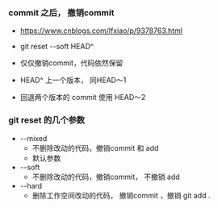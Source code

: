 ### commit 之后， 撤销commit
+ https://www.cnblogs.com/lfxiao/p/9378763.html
+ git reset --soft HEAD^
+ 仅仅撤销commit，代码依然保留

+ HEAD^ 上一个版本， 同HEAD～1
+ 回退两个版本的 commit 使用 HEAD～2

### git reset 的几个参数
+ --mixed 
	+ 不删除改动的代码，撤销commit 和 add 
	+ 默认参数
+ --soft
	+ 不删除改动的代码，撤销commit， 不撤销 add
+ --hard
	+ 删除工作空间改动的代码， 撤销commit ，撤销 git add .

